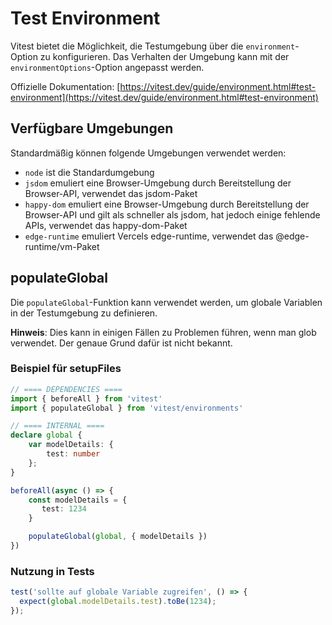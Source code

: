 # Test Environment

Vitest bietet die Möglichkeit, die Testumgebung über die `environment`-Option zu konfigurieren. Das Verhalten der Umgebung kann mit der `environmentOptions`-Option angepasst werden.

Offizielle Dokumentation: [https://vitest.dev/guide/environment.html#test-environment](https://vitest.dev/guide/environment.html#test-environment)

## Verfügbare Umgebungen

Standardmäßig können folgende Umgebungen verwendet werden:

- `node` ist die Standardumgebung
- `jsdom` emuliert eine Browser-Umgebung durch Bereitstellung der Browser-API, verwendet das jsdom-Paket
- `happy-dom` emuliert eine Browser-Umgebung durch Bereitstellung der Browser-API und gilt als schneller als jsdom, hat jedoch einige fehlende APIs, verwendet das happy-dom-Paket
- `edge-runtime` emuliert Vercels edge-runtime, verwendet das @edge-runtime/vm-Paket

## populateGlobal

Die `populateGlobal`-Funktion kann verwendet werden, um globale Variablen in der Testumgebung zu definieren.

**Hinweis**: Dies kann in einigen Fällen zu Problemen führen, wenn man glob verwendet. Der genaue Grund dafür ist nicht bekannt.

### Beispiel für setupFiles

```typescript
// ==== DEPENDENCIES ====
import { beforeAll } from 'vitest'
import { populateGlobal } from 'vitest/environments'

// ==== INTERNAL ====
declare global {
    var modelDetails: {
        test: number
    };
}

beforeAll(async () => {
    const modelDetails = {
       test: 1234
    } 

    populateGlobal(global, { modelDetails })
})
```

### Nutzung in Tests

```typescript
test('sollte auf globale Variable zugreifen', () => {
  expect(global.modelDetails.test).toBe(1234);
});
``` 